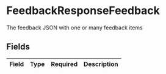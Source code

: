 # FeedbackResponseFeedback

The feedback JSON with one or many feedback items


## Fields

| Field       | Type        | Required    | Description |
| ----------- | ----------- | ----------- | ----------- |